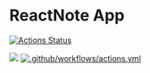 # ReactNote App

[![Actions Status](https://github.com/WilDwMe/frontend-project-lvl1/workflows/hexlet-check/badge.svg)](https://github.com/WilDwMe/frontend-project-lvl1/actions)


<a href="https://codeclimate.com/github/codeclimate/codeclimate/maintainability"><img src="https://api.codeclimate.com/v1/badges/a99a88d28ad37a79dbf6/maintainability" /></a> [![.github/workflows/actions.yml](https://github.com/WilDwMe/frontend-project-lvl1/actions/workflows/actions.yml/badge.svg?branch=main)](https://github.com/WilDwMe/frontend-project-lvl1/actions/workflows/actions.yml)
